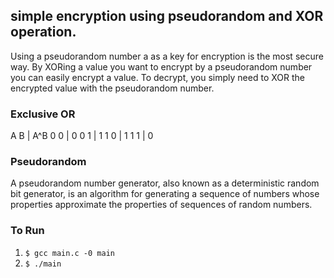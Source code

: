 ## simple encryption using pseudorandom and XOR operation.
Using a pseudorandom number a as a key for encryption is the most secure way. By XORing a value you want to encrypt by a pseudorandom number you can easily encrypt a value. To decrypt, you simply need to XOR the encrypted value with the pseudorandom number.

### Exclusive OR
A B | A^B
0 0 |  0
0 1 |  1
1 0 |  1
1 1 |  0

### Pseudorandom
A pseudorandom number generator, also known as a deterministic random bit generator, is an algorithm for generating a sequence of numbers whose properties approximate the properties of sequences of random numbers.

### To Run
  1. ```$ gcc main.c -0 main```
  2. ```$ ./main```
